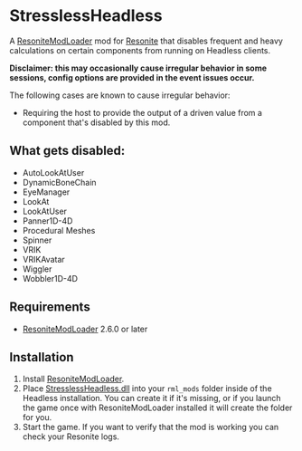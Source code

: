 # StresslessHeadless

A [ResoniteModLoader](https://github.com/resonite-modding-group/ResoniteModLoader) mod for [Resonite](https://resonite.com/) that disables frequent and heavy calculations on certain components from running on Headless clients. 

**Disclaimer: this may occasionally cause irregular behavior in some sessions, config options are provided in the event issues occur.**

The following cases are known to cause irregular behavior:
- Requiring the host to provide the output of a driven value from a component that's disabled by this mod.


## What gets disabled:

- AutoLookAtUser
- DynamicBoneChain
- EyeManager
- LookAt
- LookAtUser
- Panner1D-4D
- Procedural Meshes
- Spinner
- VRIK
- VRIKAvatar
- Wiggler
- Wobbler1D-4D

## Requirements
- [ResoniteModLoader](https://github.com/resonite-modding-group/ResoniteModLoader) 2.6.0 or later

## Installation
1. Install [ResoniteModLoader](https://github.com/resonite-modding-group/ResoniteModLoader).
2. Place [StresslessHeadless.dll](https://github.com/Raidriar796/StresslessHeadless/releases/latest/download/StresslessHeadless.dll) into your `rml_mods` folder inside of the Headless installation. You can create it if it's missing, or if you launch the game once with ResoniteModLoader installed it will create the folder for you.
3. Start the game. If you want to verify that the mod is working you can check your Resonite logs.
